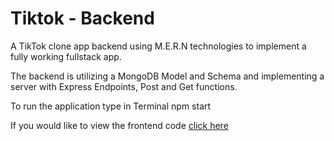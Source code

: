 # Tiktok - Backend

A TikTok clone app backend using M.E.R.N technologies to implement a fully working fullstack app.

The backend is utilizing a MongoDB Model and Schema and implementing a server with Express Endpoints, Post and Get
functions.

To run the application type in Terminal npm start

If you would like to view the frontend code [click here](https://github.com/elad-massad/tiktok-frontend)
